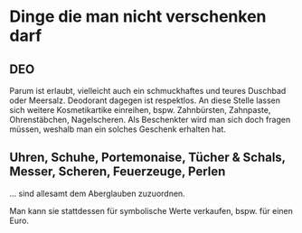 # Dinge die man nicht verschenken darf

## DEO

Parum ist erlaubt, vielleicht auch ein schmuckhaftes und teures Duschbad oder Meersalz.
Deodorant dagegen ist respektlos. An diese Stelle lassen sich weitere Kosmetikartike einreihen,
bspw. Zahnbürsten, Zahnpaste, Ohrenstäbchen, Nagelscheren. Als Beschenkter wird man sich doch fragen müssen,
weshalb man ein solches Geschenk erhalten hat.


## Uhren, Schuhe, Portemonaise, Tücher &amp; Schals, Messer, Scheren, Feuerzeuge, Perlen

... sind allesamt dem Aberglauben zuzuordnen.

Man kann sie stattdessen für symbolische Werte verkaufen, bspw. für einen Euro.